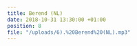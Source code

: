 ```yaml
---
title: Berend (NL)
date: 2018-10-31 13:30:00 +01:00
position: 8
file: "/uploads/6).%20Berend%20(NL).mp3"
---
```


